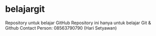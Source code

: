 # belajargit
Repository untuk belajar GitHub
Repository ini hanya untuk belajar Git & Github
Contact Person: 08563790790 (Hari Setyawan)
